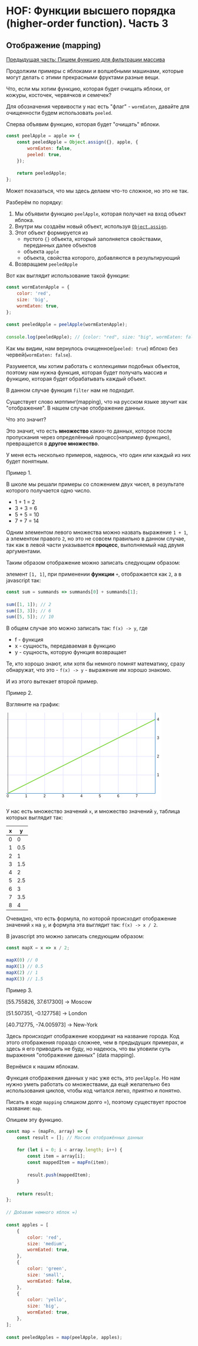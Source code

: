# HOF: Функции высшего порядка (higher-order function). Часть 3

## Отображение (mapping)

[Предыдущая часть: Пишем функцию для фильтрации массива](../hof-2)

Продолжим примеры с яблоками и волшебными машинами, которые могут
делать с этими прекрасными фруктами разные вещи.

Что, если мы хотим функцию, которая будет очищать яблоки, от кожуры, 
косточек, червячков и семечек?

Для обозначения червивости у нас есть "флаг" - `wormEaten`, давайте для
очищенности будем использовать `peeled`.

Сперва объявим функцию, которая будет "очищать" яблоки.

```javascript
const peelApple = apple => {
    const peeledApple = Object.assign({}, apple, {
        wormEaten: false,
        peeled: true,
    });
    
    return peeledApple;
};
```

Может показаться, что мы здесь делаем что-то сложное, но это не так.

Разберём по порядку:
1. Мы объявили функцию `peelApple`, которая получает на вход объект яблока.
2. Внутри мы создаём новый объект, используя 
[`Object.assign`](https://developer.mozilla.org/ru/docs/Web/JavaScript/Reference/Global_Objects/Object/assign).
3. Этот объект формируется из 
    * пустого `{}` объекта, который заполняется свойствами, переданных далее
    объектов
    * объекта `apple`
    * объекта, свойства которого, добавляются в результирующий
4. Возвращаем `peeledApple`

Вот как выглядит использование такой функции:

```javascript
const wormEatenApple = {
    color: 'red',
    size: 'big',
    wormEaten: true,
};

const peeledApple = peelApple(wormEatenApple);

console.log(peeledApple); // {color: "red", size: "big", wormEaten: false, peeled: true}
```

Как мы видим, нам вернулось очищенное(`peeled: true`) яблоко без червей(`wormEaten: false`).

Разумеется, мы хотим работать с коллекциями подобных объектов, поэтому нам нужна функция,
которая будет получать массив и функцию, которая будет обрабатывать каждый объект.

В данном случае функция `filter` нам не подходит.

Существует слово _маппинг_(mapping), что на русском языке звучит как "отображение".
В нашем случае отображение данных.

Что это значит?

Это значит, что есть **множество** каких-то данных, которое после пропускания через определённый
процесс(например функцию), превращается в **другое множество**.

У меня есть несколько примеров, надеюсь, что один или каждый из них будет понятным.

Пример 1.

В школе мы решали примеры со сложением двух чисел, в результате которого получается одно
число.

* 1 + 1 = 2
* 3 + 3 = 6
* 5 + 5 = 10
* 7 + 7 = 14

Одним элементом левого множества можно назвать выражение `1 + 1`, а элементом правого `2`,
но это не совсем правильно в данном случае, так как в левой части указывается **процесс**,
выполняемый над двумя аргументами.

Таким образом отображение можно записать следующим образом:

элемент `[1, 1]`, при применении **функции** `+`, отображается как `2`, а в javascript так:

```javascript
const sum = summands => summands[0] + summands[1];

sum([1, 1]); // 2
sum([3, 3]); // 6
sum([5, 5]); // 10
```

В общем случае это можно записать так: `f(x) -> y`, где 
* f - функция
* x - сущность, передаваемая в функцию
* y - сущность, которую функция возвращает

Те, кто хорошо знают, или хотя бы немного помнят математику,
сразу обнаружат, что это - `f(x) -> y` - выражение им хорошо знакомо.

И из этого вытекает второй пример.

Пример 2.

Взгляните на график:

![chart](./img/chart.png)

У нас есть множество значений `x`, и множество значений `y`, таблица которых
выглядит так:

| x | y |
|---|---|
| 0 | 0 |
| 1 |0.5|
| 2 | 1 |
| 3 |1.5|
| 4 | 2 |
| 5 |2.5|
| 6 | 3 |
| 7 |3.5|
| 8 | 4 |

Очевидно, что есть формула, по которой происходит отображение значений `x` на `y`,
и формула эта выглядит так: `f(x) -> x / 2`.

В javascript это можно записать следующим образом:

```javascript
const mapX = x => x / 2;

mapX(0) // 0
mapX(1) // 0.5
mapX(2) // 1
mapX(3) // 1.5
```

Пример 3.

[55.755826, 37.617300] -> Moscow

[51.507351, -0.127758] -> London

[40.712775, -74.005973] -> New-York

Здесь происходит отображение координат на название города.
Код этого отображения гораздо сложнее, чем в предыдущих примерах, и здесь я его
приводить не буду, но надеюсь, что вы уловили суть выражения 
"отображение данных" (data mapping).

Вернёмся к нашим яблокам.

Функция отображения данных у нас уже есть, это `peelApple`.
Но нам нужно уметь работать со множествами, да ещё желательно без
использования циклов, чтобы код читался легко, приятно и понятно.

Писать в коде `mapping` слишком долго =), поэтому существует
простое название: `map`.

Опишем эту функцию.

```javascript
const map = (mapFn, array) => {
    const result = []; // Массив отображённых данных
    
    for (let i = 0; i < array.length; i++) {
        const item = array[i];
        const mappedItem = mapFn(item);
        
        result.push(mappedItem);
    }
    
    return result;
};

// Добавим немного яблок =)

const apples = [
    {
        color: 'red',
        size: 'medium',
        wormEated: true,
    },
    {
        color: 'green',
        size: 'small',
        wormEated: false,
    },
    {
        color: 'yello',
        size: 'big',
        wormEated: true,
    },
];

const peeledApples = map(peelApple, apples);
```